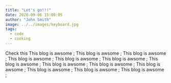 ```yaml
---
title: "Let's go!!!"
date: 2020-09-06 15:00:05
author: "John Smith"
image: ../../images/keyboard.jpg
tags:
  - code
  - cooking
---
```


Check this
This blog is awsome ;
This blog is awsome ;
This blog is awsome ;
This blog is awsome ;
This blog is awsome ;
This blog is awsome ;
This blog is awsome ;
This blog is awsome ;
This blog is awsome ;
This blog is awsome ;
This blog is awsome ;
This blog is awsome ;
This blog is awsome ;
